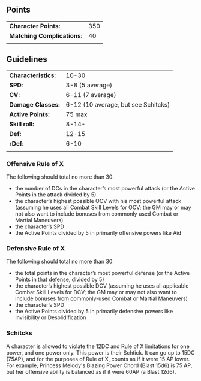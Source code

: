 ## Points
|||
|---|---|
|**Character Points:**|350|
|**Matching Complications:**|40|
||

## Guidelines
|||
|---|---|
|**Characteristics:**|10-30|
|**SPD**:|3-8 (5 average)|
|**CV**:|6-11 (7 average)|
|**Damage Classes:**|6-12 (10 average, but see Schitcks)|
|**Active Points:**|75 max|
|**Skill roll:**|8-14-|
|**Def:**|12-15|
|**rDef:**|6-10|
|||
### Offensive Rule of X
The following should total no more than 30:
* the number of DCs in the character’s most powerful attack (or the Active Points in the attack divided by 5)
* the character’s highest possible OCV with his most powerful attack (assuming he uses all Combat Skill Levels for OCV; the GM may or may not also want to include bonuses from commonly used Combat or Martial Maneuvers)
* the character’s SPD
* the Active Points divided by 5 in primarily offensive powers like Aid

### Defensive Rule of X
The following should total no more than 30:
* the total points in the character’s most powerful defense (or the Active Points in that defense, divided by 5)
* the character’s highest possible DCV (assuming he uses all applicable Combat Skill Levels for DCV; the GM may or may not also want to include bonuses from commonly-used Combat or Martial Maneuvers)
* the character’s SPD
* the Active Points divided by 5 in primarily defensive powers like Invisibility or Desolidification

### Schitcks
A character is allowed to violate the 12DC and Rule of X limitations for one power, and one power only. This power is their Schtick. It can go up to 15DC (75AP), and for the purposes of Rule of X, counts as if it were 15 AP lower. For example, Princess Melody's Blazing Power Chord (Blast 15d6) is 75 AP, but her offensive ability is balanced as if it were 60AP (a Blast 12d6).
